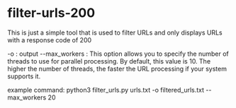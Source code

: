 # filter-urls-200
This is just a simple tool that is used to filter URLs and only displays URLs with a response code of 200

-o : output
--max_workers : This option allows you to specify the number of threads to use for parallel processing. By default, this value is 10. The higher the number of threads, the faster the URL processing if your system supports it.

example command:
python3 filter_urls.py urls.txt -o filtered_urls.txt --max_workers 20
